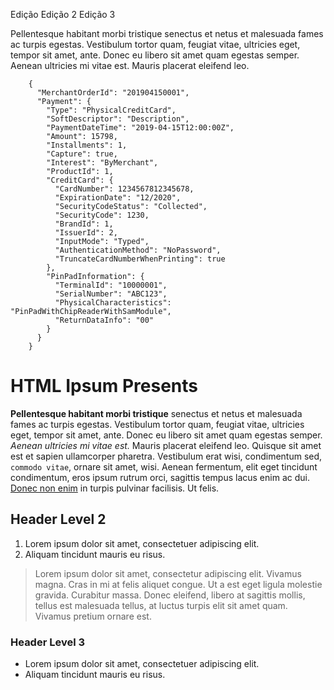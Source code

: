 Edição
Edição 2
Edição 3

Pellentesque habitant morbi tristique senectus et netus et malesuada
fames ac turpis egestas. Vestibulum tortor quam, feugiat vitae,
ultricies eget, tempor sit amet, ante. Donec eu libero sit amet quam
egestas semper. Aenean ultricies mi vitae est. Mauris placerat eleifend
leo.

        {
          "MerchantOrderId": "201904150001",
          "Payment": {
            "Type": "PhysicalCreditCard",
            "SoftDescriptor": "Description",
            "PaymentDateTime": "2019-04-15T12:00:00Z",
            "Amount": 15798,
            "Installments": 1,
            "Capture": true,
            "Interest": "ByMerchant",
            "ProductId": 1,
            "CreditCard": {
              "CardNumber": 1234567812345678,
              "ExpirationDate": "12/2020",
              "SecurityCodeStatus": "Collected",
              "SecurityCode": 1230,
              "BrandId": 1,
              "IssuerId": 2,
              "InputMode": "Typed",
              "AuthenticationMethod": "NoPassword",
              "TruncateCardNumberWhenPrinting": true
            },
            "PinPadInformation": {
              "TerminalId": "10000001",
              "SerialNumber": "ABC123",
              "PhysicalCharacteristics": "PinPadWithChipReaderWithSamModule",
              "ReturnDataInfo": "00"
            }
          }
        }

HTML Ipsum Presents
===================

**Pellentesque habitant morbi tristique** senectus et netus et malesuada
fames ac turpis egestas. Vestibulum tortor quam, feugiat vitae,
ultricies eget, tempor sit amet, ante. Donec eu libero sit amet quam
egestas semper. *Aenean ultricies mi vitae est.* Mauris placerat
eleifend leo. Quisque sit amet est et sapien ullamcorper pharetra.
Vestibulum erat wisi, condimentum sed, `commodo vitae`, ornare sit amet,
wisi. Aenean fermentum, elit eget tincidunt condimentum, eros ipsum
rutrum orci, sagittis tempus lacus enim ac dui. [Donec non enim](#) in
turpis pulvinar facilisis. Ut felis.

Header Level 2
--------------

1.  Lorem ipsum dolor sit amet, consectetuer adipiscing elit.
2.  Aliquam tincidunt mauris eu risus.

> Lorem ipsum dolor sit amet, consectetur adipiscing elit. Vivamus
> magna. Cras in mi at felis aliquet congue. Ut a est eget ligula
> molestie gravida. Curabitur massa. Donec eleifend, libero at sagittis
> mollis, tellus est malesuada tellus, at luctus turpis elit sit amet
> quam. Vivamus pretium ornare est.

### Header Level 3

-   Lorem ipsum dolor sit amet, consectetuer adipiscing elit.
-   Aliquam tincidunt mauris eu risus.

